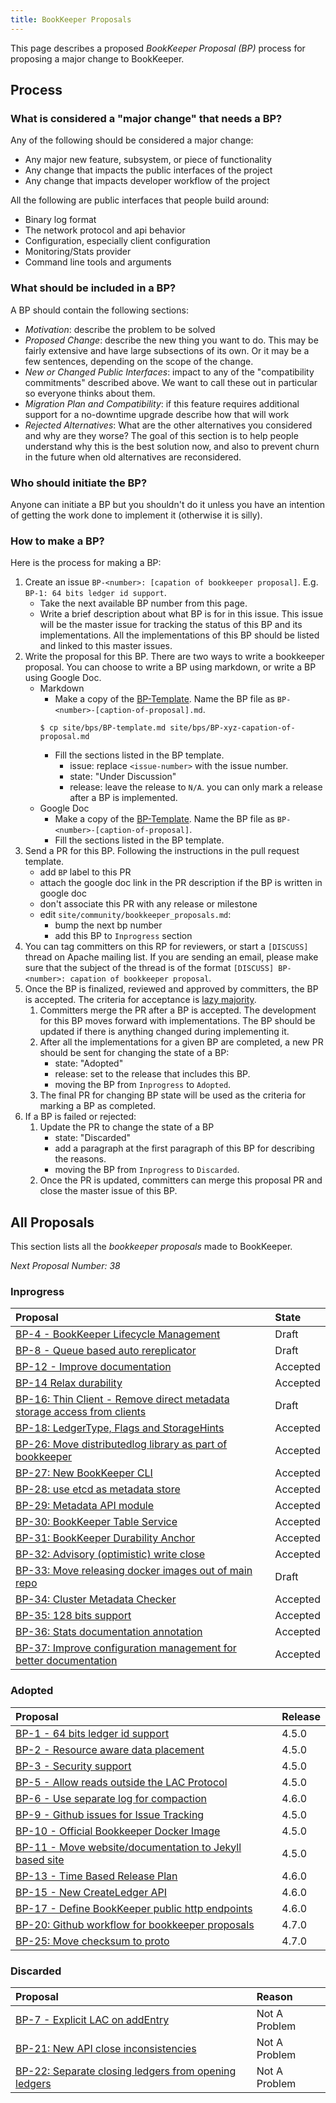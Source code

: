 ```yaml
---
title: BookKeeper Proposals
---
```


This page describes a proposed *BookKeeper Proposal (BP)* process for proposing a major change to BookKeeper.

## Process

### What is considered a "major change" that needs a BP?

Any of the following should be considered a major change:

- Any major new feature, subsystem, or piece of functionality
- Any change that impacts the public interfaces of the project
- Any change that impacts developer workflow of the project

All the following are public interfaces that people build around:

- Binary log format
- The network protocol and api behavior
- Configuration, especially client configuration
- Monitoring/Stats provider
- Command line tools and arguments

### What should be included in a BP?

A BP should contain the following sections:

- *Motivation*: describe the problem to be solved
- *Proposed Change*: describe the new thing you want to do. This may be fairly extensive and have large subsections of its own. Or it may be a few sentences, depending on the scope of the change.
- *New or Changed Public Interfaces*: impact to any of the "compatibility commitments" described above. We want to call these out in particular so everyone thinks about them.
- *Migration Plan and Compatibility*: if this feature requires additional support for a no-downtime upgrade describe how that will work
- *Rejected Alternatives*: What are the other alternatives you considered and why are they worse? The goal of this section is to help people understand why this is the best solution now, and also to prevent churn in the future when old alternatives are reconsidered.

### Who should initiate the BP?

Anyone can initiate a BP but you shouldn't do it unless you have an intention of getting the work done to implement it (otherwise it is silly).

### How to make a BP?

Here is the process for making a BP:

1. Create an issue `BP-<number>: [capation of bookkeeper proposal]`. E.g. `BP-1: 64 bits ledger id support`.
    - Take the next available BP number from this page.
    - Write a brief description about what BP is for in this issue. This issue will be the master issue for tracking the status of this BP and its implementations.
      All the implementations of this BP should be listed and linked to this master issues.
1. Write the proposal for this BP. There are two ways to write a bookkeeper proposal. You can choose to write a BP using markdown, or write a BP
using Google Doc.
    - Markdown
        - Make a copy of the [BP-Template](https://github.com/apache/bookkeeper/tree/master/site/bps/BP-template.md). Name the BP file as `BP-<number>-[caption-of-proposal].md`.
        ```shell
        $ cp site/bps/BP-template.md site/bps/BP-xyz-capation-of-proposal.md
        ```
        - Fill the sections listed in the BP template.
            - issue: replace `<issue-number>` with the issue number.
            - state: "Under Discussion"
            - release: leave the release to `N/A`. you can only mark a release after a BP is implemented.
    - Google Doc
        - Make a copy of the [BP-Template](https://docs.google.com/document/d/1DsmH54LoohgwqnEjESPQNtIYxxcOy2rwonZ_TJCwws0). Name the BP file as `BP-<number>-[caption-of-proposal]`.
        - Fill the sections listed in the BP template.
1. Send a PR for this BP. Following the instructions in the pull request template.
    - add `BP` label to this PR
    - attach the google doc link in the PR description if the BP is written in google doc
    - don't associate this PR with any release or milestone
    - edit `site/community/bookkeeper_proposals.md`:
        - bump the next bp number
        - add this BP to `Inprogress` section
1. You can tag committers on this RP for reviewers, or start a `[DISCUSS]` thread on Apache mailing list. If you are sending an email, please make sure that the subject
   of the thread is of the format `[DISCUSS] BP-<number>: capation of bookkeeper proposal`.
1. Once the BP is finalized, reviewed and approved by committers, the BP is accepted. The criteria for acceptance is [lazy majority](http://bookkeeper.apache.org/bylaws.html).
    1. Committers merge the PR after a BP is accepted. The development for this BP moves forward with implementations. The BP should be updated if there is anything changed during implementing it.
    1. After all the implementations for a given BP are completed, a new PR should be sent for changing the state of a BP:
        - state: "Adopted"
        - release: set to the release that includes this BP.
        - moving the BP from `Inprogress` to `Adopted`.
    1. The final PR for changing BP state will be used as the criteria for marking a BP as completed.
1. If a BP is failed or rejected:
    1. Update the PR to change the state of a BP
        - state: "Discarded"
        - add a paragraph at the first paragraph of this BP for describing the reasons.
        - moving the BP from `Inprogress` to `Discarded`.
    2. Once the PR is updated, committers can merge this proposal PR and close the master issue of this BP.

## All Proposals

This section lists all the _bookkeeper proposals_ made to BookKeeper.

*Next Proposal Number: 38*

### Inprogress

Proposal | State
:--------|:-----
[BP-4 - BookKeeper Lifecycle Management](https://cwiki.apache.org/confluence/display/BOOKKEEPER/BP-4+-+BookKeeper+Lifecycle+Management) | Draft
[BP-8 - Queue based auto rereplicator](https://cwiki.apache.org/confluence/display/BOOKKEEPER/BP-8+-+Queue+based+auto+rereplicator) | Draft
[BP-12 - Improve documentation](https://cwiki.apache.org/confluence/display/BOOKKEEPER/BP-12+-+Improve+documentation) | Accepted
[BP-14 Relax durability](https://cwiki.apache.org/confluence/display/BOOKKEEPER/BP-14+Relax+durability) | Accepted
[BP-16: Thin Client - Remove direct metadata storage access from clients](https://cwiki.apache.org/confluence/display/BOOKKEEPER/BP-16%3A+Thin+Client+-+Remove+direct+metadata+storage+access+from+clients) | Draft
[BP-18: LedgerType, Flags and StorageHints](https://cwiki.apache.org/confluence/display/BOOKKEEPER/BP-18%3A+LedgerType%2C+Flags+and+StorageHints) | Accepted
[BP-26: Move distributedlog library as part of bookkeeper](../../bps/BP-26-move-distributedlog-core-library) | Accepted
[BP-27: New BookKeeper CLI](../../bps/BP-27-new-bookkeeper-cli) | Accepted
[BP-28: use etcd as metadata store](../../bps/BP-28-etcd-as-metadata-store) | Accepted
[BP-29: Metadata API module](../../bps/BP-29-metadata-store-api-module) | Accepted
[BP-30: BookKeeper Table Service](https://docs.google.com/document/d/155xAwWv5IdOitHh1NVMEwCMGgB28M3FyMiQSxEpjE-Y/edit#heading=h.56rbh52koe3f) | Accepted
[BP-31: BookKeeper Durability Anchor](../../bps/BP-31-durability) | Accepted
[BP-32: Advisory (optimistic) write close](../../bps/BP-32-advisory-write-close) | Accepted
[BP-33: Move releasing docker images out of main repo](../../bps/BP-33-building-official-docker-imags) | Draft
[BP-34: Cluster Metadata Checker](../../bps/BP-34-cluster-metadata-checker) | Accepted
[BP-35: 128 bits support](../../bps/BP-35-128-bits-support) | Accepted
[BP-36: Stats documentation annotation](../../bps/BP-36-stats-documentation-annotation) | Accepted
[BP-37: Improve configuration management for better documentation](../../bps/BP-37-conf-documentation) | Accepted

### Adopted

Proposal | Release
:--------|:-------
[BP-1 - 64 bits ledger id support](https://cwiki.apache.org/confluence/display/BOOKKEEPER/BP-1+-+64+bits+ledger+id+support) | 4.5.0
[BP-2 - Resource aware data placement](https://cwiki.apache.org/confluence/display/BOOKKEEPER/BP-2+-+Resource+aware+data+placement) | 4.5.0
[BP-3 - Security support](https://cwiki.apache.org/confluence/display/BOOKKEEPER/BP-3+-+Security+support) | 4.5.0
[BP-5 - Allow reads outside the LAC Protocol](https://cwiki.apache.org/confluence/display/BOOKKEEPER/BP-5+Allow+reads+outside+the+LAC+Protocol) | 4.5.0
[BP-6 - Use separate log for compaction](https://cwiki.apache.org/confluence/display/BOOKKEEPER/BP-6+-+Use+separate+log+for+compaction) | 4.6.0
[BP-9 - Github issues for Issue Tracking](https://cwiki.apache.org/confluence/display/BOOKKEEPER/BP-9+-+Github+issues+for+Issue+Tracking) | 4.5.0
[BP-10 - Official Bookkeeper Docker Image](https://cwiki.apache.org/confluence/display/BOOKKEEPER/BP-10+-+Official+Bookkeeper+Docker+Image) | 4.5.0
[BP-11 - Move website/documentation to Jekyll based site](https://cwiki.apache.org/confluence/pages/viewpage.action?pageId=71012301) | 4.5.0
[BP-13 - Time Based Release Plan](https://cwiki.apache.org/confluence/display/BOOKKEEPER/BP-13+-+Time+Based+Release+Plan) | 4.6.0
[BP-15 - New CreateLedger API](https://cwiki.apache.org/confluence/display/BOOKKEEPER/BP-15+New+CreateLedger+API) | 4.6.0
[BP-17 - Define BookKeeper public http endpoints](https://cwiki.apache.org/confluence/display/BOOKKEEPER/BP-17%3A+Define+BookKeeper+public+http+endpoints) | 4.6.0
[BP-20: Github workflow for bookkeeper proposals](../../bps/BP-20-github-workflow-for-bookkeeper-proposals) | 4.7.0
[BP-25: Move checksum to proto](../../bps/BP-25-MovingChecksumToProto) | 4.7.0

### Discarded

Proposal | Reason
:--------|:------
[BP-7 - Explicit LAC on addEntry](https://cwiki.apache.org/confluence/display/BOOKKEEPER/BP-7+-+Explicit+LAC+on+addEntry) | Not A Problem
[BP-21: New API close inconsistencies](../../bps/BP-21-new-api-close-inconsistencies) | Not A Problem
[BP-22: Separate closing ledgers from opening ledgers](../../bps/BP-22-separate-closing-ledgers-from-opening-ledgers) | Not A Problem
